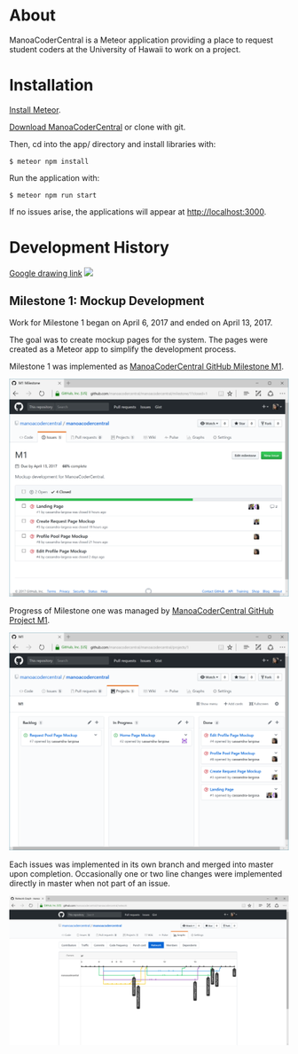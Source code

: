 # About
ManoaCoderCentral is a Meteor application providing a place to request student coders at the University of Hawaii to work on a project.

# Installation
[Install Meteor](https://www.meteor.com/install).

[Download ManoaCoderCentral](https://github.com/manoacodercentral/manoacodercentral/archive/master.zip) or clone with git.

Then, cd into the app/ directory and install libraries with:

```
$ meteor npm install
```

Run the application with:

```
$ meteor npm run start
```

If no issues arise, the applications will appear at [http://localhost:3000](http://localhost:3000).

# Development History
<a href="https://docs.google.com/a/hawaii.edu/drawings/d/18d-YgDrc5_pzB9v8Hsrmqk73pjkqIwE5b2TjRzAYoKc/edit?usp=sharing">Google drawing link</a>
<img src="https://docs.google.com/drawings/d/18d-YgDrc5_pzB9v8Hsrmqk73pjkqIwE5b2TjRzAYoKc/pub?w=1440&amp;h=1080">

## Milestone 1: Mockup Development

Work for Milestone 1 began on April 6, 2017 and ended on April 13, 2017.

The goal was to create mockup pages for the system. The pages were created as a Meteor app to simplify the development process.

Milestone 1 was implemented as [ManoaCoderCentral GitHub Milestone M1](https://github.com/manoacodercentral/manoacodercentral/milestone/1?closed=1).

![](images/m1-milestone.png)

Progress of Milestone one was managed by [ManoaCoderCentral GitHub Project M1](https://github.com/manoacodercentral/monoacodercentral/projects/1).

![](images/m1-project.png)

Each issues was implemented in its own branch and merged into master upon completion. Occasionally one or two line changes were implemented directly in master when not part of an issue.

![](images/m1-network-graph.png)
